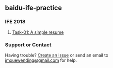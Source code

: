 ## baidu-ife-practice

### IFE 2018

1. [Task-01: A simple resume](./ife-2018/task-01)

### Support or Contact

Having trouble? [Create an issue](https://github.com/leviding/baidu-ife-practice/issues) or send an email to imxuewending@gmail.com for help.
